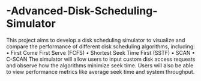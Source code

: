 # -Advanced-Disk-Scheduling-Simulator
This project aims to develop a disk scheduling simulator to visualize and compare the performance of different disk scheduling algorithms, including:
•	First Come First Serve (FCFS)
•	Shortest Seek Time First (SSTF)
•	SCAN
•	C-SCAN
The simulator will allow users to input custom disk access requests and observe how the algorithms minimize seek time. Users will also be able to view performance metrics like average seek time and system throughput.
